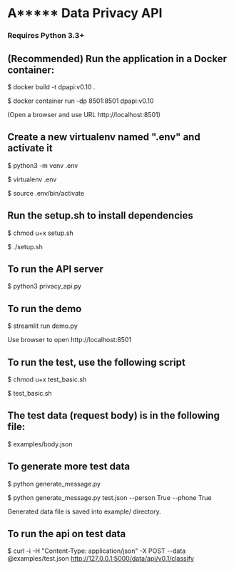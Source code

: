 # A***** Data Privacy API

### Requires Python 3.3+

## (Recommended) Run the application in a Docker container:

$ docker build -t dpapi:v0.10 .

$ docker container run -dp 8501:8501 dpapi:v0.10

(Open a browser and use URL http://localhost:8501) 

## Create a new virtualenv named ".env" and activate it

$ python3 -m venv .env

$ virtualenv .env

$ source .env/bin/activate

## Run the setup.sh to install dependencies

$ chmod u+x setup.sh

$ ./setup.sh

## To run the API server
$ python3 privacy_api.py

## To run the demo
$ streamlit run demo.py 

Use browser to open http://localhost:8501

## To run the test, use the following script

$ chmod u+x test_basic.sh

$ test_basic.sh

## The test data (request body) is in the following file:
$ examples/body.json

## To generate more test data

$ python generate_message.py 

$ python generate_message.py test.json --person True --phone True

Generated data file is saved into example/ directory.

## To run the api on test data
$ curl -i -H "Content-Type: application/json" -X POST --data @examples/test.json http://127.0.0.1:5000/data/api/v0.1/classify
